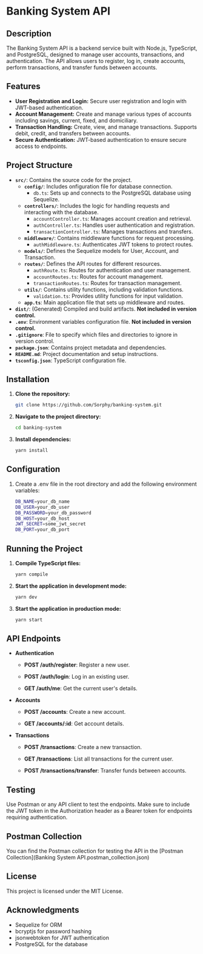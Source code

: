 # Banking System API

## Description

The Banking System API is a backend service built with Node.js, TypeScript, and PostgreSQL, designed to manage user accounts, transactions, and authentication. The API allows users to register, log in, create accounts, perform transactions, and transfer funds between accounts.

## Features

- **User Registration and Login:** Secure user registration and login with JWT-based authentication.
- **Account Management:** Create and manage various types of accounts including savings, current, fixed, and domiciliary.
- **Transaction Handling:** Create, view, and manage transactions. Supports debit, credit, and transfers between accounts.
- **Secure Authentication:** JWT-based authentication to ensure secure access to endpoints.

## Project Structure

- **`src/`**: Contains the source code for the project.
  - **`config/`**: Includes onfiguration file for database connection.
     - `db.ts`: Sets up and connects to the PostgreSQL database using Sequelize.
  - **`controllers/`**: Includes the logic for handling requests and interacting with the database.
    - `accountController.ts`: Manages account creation and retrieval.
    - `authController.ts`: Handles user authentication and registration.
    - `transactionController.ts`: Manages transactions and transfers.
  - **`middleware/`**: Contains middleware functions for request processing.
    - `authMiddleware.ts`:  Authenticates JWT tokens to protect routes.
  - **`models/`**: Defines the Sequelize models for User, Account, and Transaction.
  - **`routes/`**: Defines the API routes for different resources.
    - `authRoute.ts`: Routes for authentication and user management.
    - `accountRoutes.ts`: Routes for account management.
    - `transactionRoutes.ts`: Routes for transaction management.
  - **`utils/`**: Contains utility functions, including validation functions.
    - `validation.ts`: Provides utility functions for input validation.
  - **`app.ts`**: Main application file that sets up middleware and routes.
- **`dist/`**: (Generated) Compiled and build artifacts. **Not included in version control.**
- **`.env`**: Environment variables configuration file. **Not included in version control.**
- **`.gitignore`**: File to specify which files and directories to ignore in version control.
- **`package.json`**: Contains project metadata and dependencies.
- **`README.md`**: Project documentation and setup instructions.
- **`tsconfig.json`**: TypeScript configuration file.

## Installation

1. **Clone the repository:**

   ```bash
   git clone https://github.com/Sorphy/banking-system.git
   ```
2. **Navigate to the project directory:**

   ```bash
   cd banking-system
   ```
2. **Install dependencies:**

   ```bash
   yarn install
   ```

## Configuration
1. Create a .env file in the root directory and add the following environment variables:

   ```bash
   DB_NAME=your_db_name
   DB_USER=your_db_user
   DB_PASSWORD=your_db_password
   DB_HOST=your_db_host
   JWT_SECRET=some_jwt_secret
   DB_PORT=your_db_port
   ```

## Running the Project

1. **Compile TypeScript files:**

   ```bash
   yarn compile
   ```
2. **Start the application in development mode:**

   ```bash
   yarn dev
   ```
2. **Start the application in production mode:**

   ```bash
   yarn start
   ```

## API Endpoints

- **Authentication**
   
  - **POST /auth/register**: Register a new user.
    
  - **POST /auth/login**: Log in an existing user.
    
  - **GET /auth/me**: Get the current user's details.
    
- **Accounts**
   
  - **POST /accounts**: Create a new account.
    
  - **GET /accounts/:id**: Get account details.
    
- **Transactions**
   
  - **POST /transactions**: Create a new transaction.
    
  - **GET /transactions**: List all transactions for the current user.
    
  - **POST /transactions/transfer**: Transfer funds between accounts.


## Testing
Use Postman or any API client to test the endpoints. Make sure to include the JWT token in the Authorization header as a Bearer token for endpoints requiring authentication.


## Postman Collection
You can find the Postman collection for testing the API in the [Postman Collection](Banking System API.postman_collection.json)


## License
This project is licensed under the MIT License.


## Acknowledgments
- Sequelize for ORM
- bcryptjs for password hashing
- jsonwebtoken for JWT authentication
- PostgreSQL for the database
